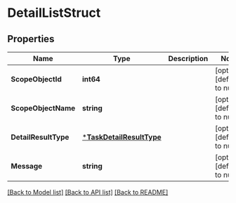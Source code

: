 # DetailListStruct

## Properties
Name | Type | Description | Notes
------------ | ------------- | ------------- | -------------
**ScopeObjectId** | **int64** |  | [optional] [default to null]
**ScopeObjectName** | **string** |  | [optional] [default to null]
**DetailResultType** | [***TaskDetailResultType**](TaskDetailResultType.md) |  | [optional] [default to null]
**Message** | **string** |  | [optional] [default to null]

[[Back to Model list]](../README.md#documentation-for-models) [[Back to API list]](../README.md#documentation-for-api-endpoints) [[Back to README]](../README.md)


